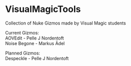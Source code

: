 # VisualMagicTools

Collection of Nuke Gizmos made by Visual Magic students

Current Gizmos:\
AOVEdit - Pelle J Nordentoft\
Noise Begone - Markus Ädel

Planned Gizmos:\
Despeckle - Pelle J Nordentoft
